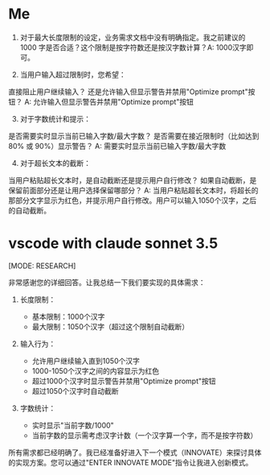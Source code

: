 # Me

1. 对于最大长度限制的设定，业务需求文档中没有明确指定。我之前建议的 1000 字是否合适？这个限制是按字符数还是按汉字数计算？A: 1000汉字即可。

2. 当用户输入超过限制时，您希望：

直接阻止用户继续输入？
还是允许输入但显示警告并禁用"Optimize prompt"按钮？
A: 允许输入但显示警告并禁用"Optimize prompt"按钮

3. 对于字数统计和提示：

是否需要实时显示当前已输入字数/最大字数？
是否需要在接近限制时（比如达到 80% 或 90%）显示警告？
A: 需要实时显示当前已输入字数/最大字数

4. 对于超长文本的截断：

当用户粘贴超长文本时，是自动截断还是提示用户自行修改？
如果自动截断，是保留前面部分还是让用户选择保留哪部分？
A: 当用户粘贴超长文本时，将超长的那部分文字显示为红色，并提示用户自行修改。用户可以输入1050个汉字，之后的自动截断。

# vscode with claude sonnet 3.5

[MODE: RESEARCH]

非常感谢您的详细回答。让我总结一下我们要实现的具体需求：

1. 长度限制：
   - 基本限制：1000个汉字
   - 最大限制：1050个汉字（超过这个限制自动截断）

2. 输入行为：
   - 允许用户继续输入直到1050个汉字
   - 1000-1050个汉字之间的内容显示为红色
   - 超过1000个汉字时显示警告并禁用"Optimize prompt"按钮
   - 超过1050个汉字时自动截断

3. 字数统计：
   - 实时显示"当前字数/1000"
   - 当前字数的显示需考虑汉字计数（一个汉字算一个字，而不是按字符数）

所有需求都已经明确了。我已经准备好进入下一个模式（INNOVATE）来探讨具体的实现方案。您可以通过"ENTER INNOVATE MODE"指令让我进入创新模式。